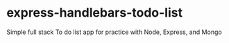 # express-handlebars-todo-list
Simple full stack To do list app for practice with Node, Express, and Mongo
